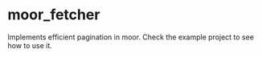 # moor_fetcher

Implements efficient pagination in moor. Check the example project to see how to use it.